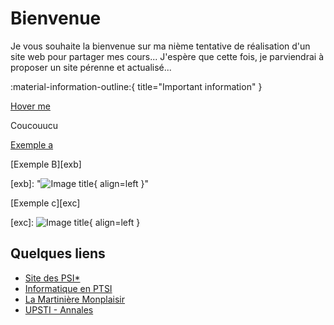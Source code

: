 # Bienvenue

Je vous souhaite la bienvenue sur ma nième tentative de réalisation d'un site web pour partager mes cours...
J'espère que cette fois, je parviendrai à proposer un site pérenne et actualisé...

:material-information-outline:{ title="Important information" }

[Hover me][example]

  [example]: https://example.com "I'm a tooltip!"

Coucouucu

 
[Exemple a][exa]

  [exa]: https://example.com "I'm a tooltip! ![Image title](https://dummyimage.com/120x80/eee/aaa){ align=left }"


[Exemple B][exb]

  [exb]: "![Image title](https://dummyimage.com/120x80/eee/aaa){ align=left }"

[Exemple c][exc]

  [exc]: ![Image title](https://dummyimage.com/120x80/eee/aaa){ align=left }




## Quelques liens

 * [Site des PSI*](http://psietoile.lamartin.fr/)
 * [Informatique en PTSI](https://ptsilamartin.github.io/info.html)
 * [La Martinière Monplaisir](https://martiniere-monplaisir.ent.auvergnerhonealpes.fr/)
 * [UPSTI - Annales](https://www.upsti.fr/espace-etudiants/annales-de-concours)